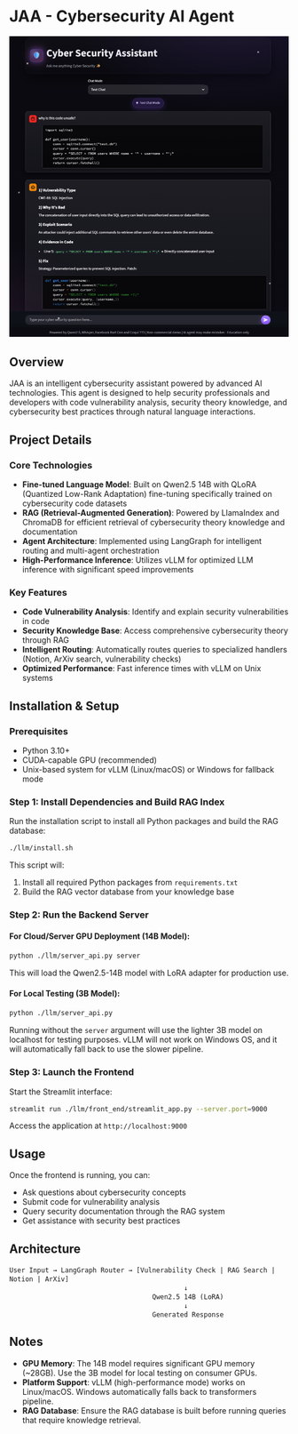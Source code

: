 # JAA - Cybersecurity AI Agent

![Demo](demo.png)

## Overview

JAA is an intelligent cybersecurity assistant powered by advanced AI technologies. This agent is designed to help security professionals and developers with code vulnerability analysis, security theory knowledge, and cybersecurity best practices through natural language interactions.

## Project Details

### Core Technologies

- **Fine-tuned Language Model**: Built on Qwen2.5 14B with QLoRA (Quantized Low-Rank Adaptation) fine-tuning specifically trained on cybersecurity code datasets
- **RAG (Retrieval-Augmented Generation)**: Powered by LlamaIndex and ChromaDB for efficient retrieval of cybersecurity theory knowledge and documentation
- **Agent Architecture**: Implemented using LangGraph for intelligent routing and multi-agent orchestration
- **High-Performance Inference**: Utilizes vLLM for optimized LLM inference with significant speed improvements

### Key Features

- **Code Vulnerability Analysis**: Identify and explain security vulnerabilities in code
- **Security Knowledge Base**: Access comprehensive cybersecurity theory through RAG
- **Intelligent Routing**: Automatically routes queries to specialized handlers (Notion, ArXiv search, vulnerability checks)
- **Optimized Performance**: Fast inference times with vLLM on Unix systems

## Installation & Setup

### Prerequisites

- Python 3.10+
- CUDA-capable GPU (recommended)
- Unix-based system for vLLM (Linux/macOS) or Windows for fallback mode

### Step 1: Install Dependencies and Build RAG Index

Run the installation script to install all Python packages and build the RAG database:

```bash
./llm/install.sh
```

This script will:
1. Install all required Python packages from `requirements.txt`
2. Build the RAG vector database from your knowledge base

### Step 2: Run the Backend Server

#### For Cloud/Server GPU Deployment (14B Model):

```bash
python ./llm/server_api.py server
```

This will load the Qwen2.5-14B model with LoRA adapter for production use.

#### For Local Testing (3B Model):

```bash
python ./llm/server_api.py
```

Running without the `server` argument will use the lighter 3B model on localhost for testing purposes.
vLLM will not work on Windows OS, and it will automatically fall back to use the slower pipeline.

### Step 3: Launch the Frontend

Start the Streamlit interface:

```bash
streamlit run ./llm/front_end/streamlit_app.py --server.port=9000
```

Access the application at `http://localhost:9000`

## Usage

Once the frontend is running, you can:
- Ask questions about cybersecurity concepts
- Submit code for vulnerability analysis
- Query security documentation through the RAG system
- Get assistance with security best practices

## Architecture

```
User Input → LangGraph Router → [Vulnerability Check | RAG Search | Notion | ArXiv]
                                            ↓
                                    Qwen2.5 14B (LoRA)
                                            ↓
                                    Generated Response
```

## Notes

- **GPU Memory**: The 14B model requires significant GPU memory (~28GB). Use the 3B model for local testing on consumer GPUs.
- **Platform Support**: vLLM (high-performance mode) works on Linux/macOS. Windows automatically falls back to transformers pipeline.
- **RAG Database**: Ensure the RAG database is built before running queries that require knowledge retrieval.
